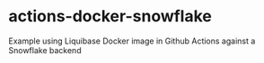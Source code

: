 # actions-docker-snowflake
Example using Liquibase Docker image in Github Actions against a Snowflake backend
